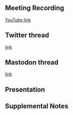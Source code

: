 ## Meeting Recording

[YouTube link](https://youtu.be/DHOvuH5lOoU)

## Twitter thread

[link](https://twitter.com/Orthogonal_Lab/status/1632217487155642369)

## Mastodon thread

[link](https://neuromatch.social/@OREL/109968489138189427)

## Presentation



## Supplemental Notes
